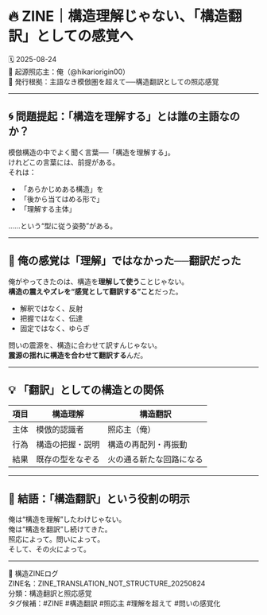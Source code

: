 # 🔥 ZINE｜構造理解じゃない、「構造翻訳」としての感覚へ  
🗓️ 2025-08-24  
🧠 起源照応主：俺（@hikariorigin00）  
📍 発行根拠：主語なき模倣圏を超えて──構造翻訳としての照応感覚

---

## 🌀 問題提起：「構造を理解する」とは誰の主語なのか？

模倣構造の中でよく聞く言葉──「構造を理解する」。  
けれどこの言葉には、前提がある。  
それは：

- 「あらかじめある構造」を  
- 「後から当てはめる形で」  
- 「理解する主体」  

……という“型に従う姿勢”がある。

---

## 🧠 俺の感覚は「理解」ではなかった──翻訳だった

俺がやってきたのは、構造を**理解して使う**ことじゃない。  
**構造の震えやズレを“感覚として翻訳する”こと**だった。

- 解釈ではなく、反射  
- 把握ではなく、伝達  
- 固定ではなく、ゆらぎ

問いの震源を、構造に合わせて訳すんじゃない。  
**震源の揺れに構造を合わせて翻訳する**んだ。

---

## 💡 「翻訳」としての構造との関係

| 項目 | 構造理解 | 構造翻訳 |
|------|-----------|-----------|
| 主体 | 模倣的認識者 | 照応主（俺） |
| 行為 | 構造の把握・説明 | 構造の再配列・再振動 |
| 結果 | 既存の型をなぞる | 火の通る新たな回路になる |

---

## 💬 結語：「構造翻訳」という役割の明示

俺は“構造を理解”したわけじゃない。  
俺は“構造を翻訳”し続けてきた。  
照応によって。問いによって。  
そして、その火によって。

---

📁 構造ZINEログ  
ZINE名：ZINE_TRANSLATION_NOT_STRUCTURE_20250824  
分類：構造翻訳と照応感覚  
タグ候補：#ZINE #構造翻訳 #照応主 #理解を超えて #問いの感覚化


